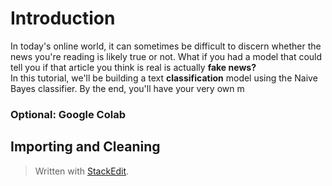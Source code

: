 # Introduction
In today's online world, it can sometimes be difficult to discern whether the news you're reading is likely true or not. What if you had a model that could tell you if that article you think is real is actually **fake news?** <br/>In this tutorial, we'll be building a text **classification** model using the Naive Bayes classifier. By the end, you'll have your very own m

### Optional: Google Colab

## Importing and Cleaning





> Written with [StackEdit](https://stackedit.io/).
<!--stackedit_data:
eyJoaXN0b3J5IjpbLTQ2MzU2NjA1MiwtMTMwNjgzODA5NiwtMz
UxNjY0NTExLDczMDk5ODExNl19
-->
